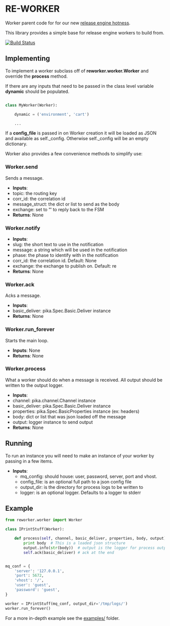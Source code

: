 # RE-WORKER
Worker parent code for for our new [release engine hotness](https://github.com/RHInception/?query=re-).

This library provides a simple base for release engine workers to build from.

[![Build Status](https://api.travis-ci.org/RHInception/re-worker.png)](https://travis-ci.org/RHInception/re-worker/)

## Implementing
To implement a worker subclass off of **reworker.worker.Worker** and override the **process** method.

If there are any inputs that need to be passed in the class level variable **dynamic** should be populated.

```python

class MyWorker(Worker):

    dynamic = ('environment', 'cart')

    ...
```

If a **config_file** is passed in on Worker creation it will be loaded as JSON and available as self.\_config. Otherwise self.\_config will be an empty dictionary.


Worker also provides a few convenience methods to simplify use:

### Worker.send
Sends a message.

* **Inputs**:
 * topic: the routing key
 * corr\_id: the correlation id
 * message\_struct: the dict or list to send as the body
 * exchange: set to **''** to reply back to the FSM
* **Returns**: None

### Worker.notify

* **Inputs**:
 * slug: the short text to use in the notification
 * message: a string which will be used in the notification
 * phase: the phase to identify with in the notification
 * corr\_id: the correlation id. Default: None
 * exchange: the exchange to publish on. Default: re
* **Returns**: None

### Worker.ack
Acks a message.

* **Inputs**:
 * basic\_deliver: pika.Spec.Basic.Deliver instance
* **Returns**: None

### Worker.run\_forever
Starts the main loop.

* **Inputs**: None
* **Returns**: None

### Worker.process
What a worker should do when a message is received. All output
should be written to the output logger.

* **Inputs**:
 * channel: pika.channel.Channel instance
 * basic\_deliver: pika.Spec.Basic.Deliver instance
 * properties: pika.Spec.BasicProperties instance (ex: headers)
 * body: dict or list that was json loaded off the message
 * output: logger instance to send output
* **Returns**: None


## Running

To run an instance you will need to make an instance of your worker by passing in a few items.

* **Inputs**:
  * mq\_config: should house: user, password, server, port and vhost.
  * config\_file: is an optional full path to a json config file
  * output\_dir: is the directory for process logs to be written to
  * logger: is an optional logger. Defaults to a logger to stderr


## Example

```python
from reworker.worker import Worker

class IPrintStuff(Worker):

    def process(self, channel, basic_deliver, properties, body, output):
        print body  # This is a loaded json structure
        output.info(str(body))  # output is the logger for process output
        self.ack(basic_deliver) # ack at the end


mq_conf = {
    'server': '127.0.0.1',
    'port': 5672,
    'vhost': '/',
    'user': 'guest',
    'password': 'guest',
}

worker = IPrintStuff(mq_conf, output_dir='/tmp/logs/')
worker.run_forever()
```

For a more in-depth example see the [examples/](https://github.com/RHInception/re-worker/tree/master/examples) folder.
